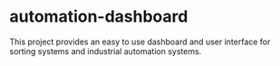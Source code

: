 # automation-dashboard
This project provides an easy to use dashboard and user interface for sorting systems and industrial automation systems.
